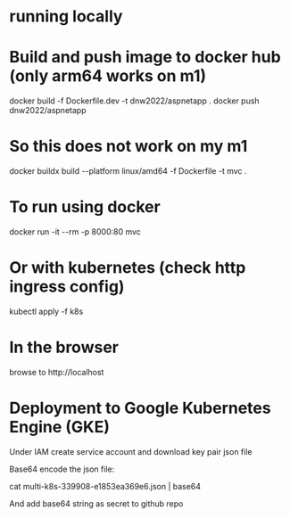 # running locally

  # Build and push image to docker hub (only arm64 works on m1)
  docker build -f Dockerfile.dev -t dnw2022/aspnetapp .
  docker push dnw2022/aspnetapp

  # So this does not work on my m1
  docker buildx build --platform linux/amd64 -f Dockerfile -t mvc .

  # To run using docker
  docker run -it --rm -p 8000:80 mvc

  # Or with kubernetes (check http ingress config)
  kubectl apply -f k8s
  
  # In the browser 
  browse to http://localhost
  
# Deployment to Google Kubernetes Engine (GKE)

Under IAM create service account and download key pair json file

Base64 encode the json file:

cat multi-k8s-339908-e1853ea369e6.json | base64

And add base64 string as secret to github repo